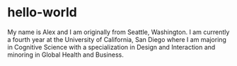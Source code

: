 # hello-world

My name is Alex and I am originally from Seattle, Washington. I am currently a fourth year at the University of California, San Diego where I am majoring in Cognitive Science with a specialization in Design and Interaction and minoring in Global Health and Business.
